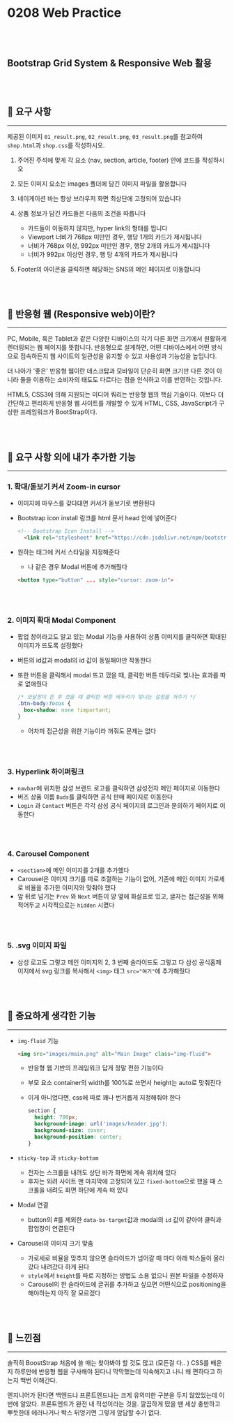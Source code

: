# 0208 Web Practice

<br></br>

## Bootstrap Grid System & Responsive Web 활용

<br></br>

## 🎈 요구 사항

---

제공된 이미지 `01_result.png`, `02_result.png`, `03_result.png`를 참고하여 `shop.html`과 `shop.css`를 작성하시오.

1. 주어진 주석에 맞게 각 요소 (nav, section, article, footer) 안에 코드를 작성하시오
2. 모든 이미지 요소는 images 폴더에 담긴 이미지 파일을 활용합니다
3. 네이게이션 바는 항상 브라우저 화면 최상단에 고정되어 있습니다
4. 상품 정보가 담긴 카드들은 다음의 조건을 따릅니다

   - 카드들이 이동하지 않지만, hyper link의 형태를 띕니다
   - Viewport 너비가 768px 미만인 경우, 행당 1개의 카드가 제시됩니다
   - 너비가 768px 이상, 992px 미만인 경우, 행당 2개의 카드가 제시됩니다
   - 너비가 992px 이상인 경우, 행 당 4개의 카드가 제시됩니다
5. Footer의 아이콘을 클릭하면 해당하는 SNS의 메인 페이지로 이동합니다

<br></br>

## 🎈 반응형 웹 (Responsive web)이란?

---

PC, Mobile, 혹은 Tablet과 같은 다양한 디바이스의 각기 다른 화면 크기에서 원활하게 렌더링되는 웹 페이지를 뜻합니다. 반응형으로 설계하면, 어떤 디바이스에서 어떤 방식으로 접속하든지 웹 사이트의 일관성을 유지할 수 있고 사용성과 기능성을 높입니다.

더 나아가 '좋은' 반응형 웹이란 데스크탑과 모바일이 단순히 화면 크기만 다른 것이 아니라 둘을 이용하는 소비자의 태도도 다르다는 점을 인식하고 이를 반영하는 것입니다.

HTML5, CSS3에 의해 지원되는 미디어 쿼리는 반응형 웹의 핵심 기술이다. 이보다 더 간단하고 편리하게 반응형 웹 사이트를 개발할 수 있게 HTML, CSS, JavaScript가 구상한 프레임워크가 BootStrap이다.

<br></br>

## 🎈 요구 사항 외에 내가 추가한 기능

---

### 1. 확대/돋보기 커서 Zoom-in cursor

* 이미지에 마우스를 갖다대면 커서가 돋보기로 변환된다

* Bootstrap icon install 링크를 html 문서 head 안에 넣어준다

  ```html
  <!-- Bootstrap Icon Install -->
    <link rel="stylesheet" href="https://cdn.jsdelivr.net/npm/bootstrap-icons@1.8.1/font/bootstrap-icons.css">
  ```

* 원하는 태그에 커서 스타일을 지정해준다

  * 나 같은 경우 Modal 버튼에 추가해줬다

  ```html
  <button type="button" ... style="cursor: zoom-in">
  ```

<br></br>

### 2. 이미지 확대 Modal Component

- 팝업 창이라고도 알고 있는 Modal 기능을 사용하여 상품 이미지를 클릭하면 확대된 이미지가 뜨도록 설정했다

- 버튼의 id값과 modal의 id 값이 동일해야만 작동한다

- 또한 버튼을 클릭해서 modal 뜨고 껐을 때, 클릭한 버튼 테두리로 빛나는 효과를 따로 없애줬다

  ```css
  /* 모달창이 뜬 후 껐을 때 클릭한 버튼 테두리가 빛나는 설정을 꺼주기 */
  .btn-body:focus {
    box-shadow: none !important;
  }
  ```
  
  - 어차피 접근성을 위한 기능이라 꺼줘도 문제는 없다

<br></br>

### 3. Hyperlink 하이퍼링크

- `navbar`에 위치한 삼성 브랜드 로고를 클릭하면 삼성전자 메인 페이지로 이동한다
- 버즈 상품 이름 `Buds`를 클릭하면 공식 판매 페이지로 이동한다
- `Login` 과 `Contact` 버튼은 각각 삼성 공식 페이지의 로그인과 문의하기 페이지로 이동한다

<br></br>

### 4. Carousel Component

- `<section>`에 메인 이미지를 2개를 추가했다
- Carousel은 이미지 크기를 따로 조절하는 기능이 없어, 기존에 메인 이미지 가로세로 비율을 추가한 이미지와 맞춰야 했다
- 앞 뒤로 넘기는 `Prev` 와 `Next` 버튼이 양 옆에 화살표로 있고, 글자는 접근성을 위해 적어두고 시각적으로는 `hidden` 시켰다

<br></br>

### 5. .svg 이미지 파일

- 삼성 로고도 그렇고 메인 이미지의 2, 3 번째 슬라이드도 그렇고 다 삼성 공식홈페이지에서 svg 링크를 복사해서 `<img>` 태그 `src="여기"`에 추가해줬다

<br></br>

## 🎈 중요하게 생각한 기능

---

- `img-fluid` 기능

  ```html
  <img src="images/main.png" alt="Main Image" class="img-fluid">
  ```

  - 반응형 웹 기반의 프레임워크 답게 정말 편한 기능이다

  - 부모 요소 container의 width를 100%로 쓰면서 height는 auto로 맞춰진다

  - 이게 아니었다면, css에 따로 꽤나 번거롭게 지정해줘야 한다

    ```css
    section {
      height: 700px;
      background-image: url('images/header.jpg');
      background-size: cover;
      background-position: center;
    }
    ```

- `sticky-top` 과 `sticky-bottom`

  - 전자는 스크롤을 내려도 상단 바가 화면에 계속 위치해 있다
  - 후자는 외려 사이트 맨 마지막에 고정되어 있고 `fixed-bottom`으로 했을 때 스크롤을 내려도 화면 하단에 계속 떠 있다

- Modal 연결

  - button의 #를 제외한 `data-bs-target`값과 modal의 `id` 값이 같아야 클릭과 팝업창이 연결된다
  
- Carousel의 이미지 크기 맞춤

  - 가로세로 비율을 맞추지 않으면 슬라이드가 넘어갈 때 마다 아래 박스들이 올라갔다 내려갔다 하게 된다
  - `style`에서 `height`를 따로 지정하는 방법도 소용 없으니 원본 파일을 수정하자
  - Carousel의 한 슬라이드에 글귀를 추가하고 싶으면 어떤식으로 positioning을 해야하는지 아직 잘 모르겠다

<br></br>


## 🎈 느낀점

---

솔직히 BoostStrap 처음에 쓸 때는 찾아봐야 할 것도 많고 (모든걸 다.. ) CSS를 배운지 하루만에 반응형 웹을 구사해야 된다니 막막했는데 익숙해지고 나니 왜 편하다고 하는지 백번 이해간다.

엔지니어가 된다면 백엔드냐 프론트엔드냐는 크게 유의미한 구분을 두지 않았었는데 이번에 알았다. 프론트엔드가 완전 내 적성이라는 것을. 깔끔하게 떴을 땐 세상 충만하고 뿌듯한데 에러나거나 박스 뒤엉키면 그렇게 암담할 수가 없다.

